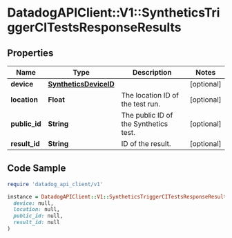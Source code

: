 # DatadogAPIClient::V1::SyntheticsTriggerCITestsResponseResults

## Properties

| Name | Type | Description | Notes |
| ---- | ---- | ----------- | ----- |
| **device** | [**SyntheticsDeviceID**](SyntheticsDeviceID.md) |  | [optional] |
| **location** | **Float** | The location ID of the test run. | [optional] |
| **public_id** | **String** | The public ID of the Synthetics test. | [optional] |
| **result_id** | **String** | ID of the result. | [optional] |

## Code Sample

```ruby
require 'datadog_api_client/v1'

instance = DatadogAPIClient::V1::SyntheticsTriggerCITestsResponseResults.new(
  device: null,
  location: null,
  public_id: null,
  result_id: null
)
```

